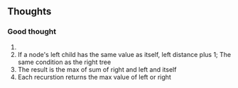 ##  Thoughts

###  Good thought
1.  
2.  If a node's left child has the same value as itself, left distance plus 1; The same condition as the right tree
3.  The result is the max of sum of right and left and itself
4.  Each recurstion returns the max value of left or right